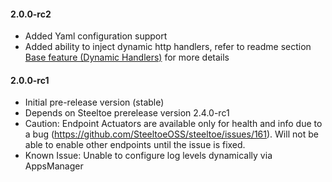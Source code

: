 #### 2.0.0-rc2
- Added Yaml configuration support
- Added ability to inject dynamic http handlers, refer to readme section [Base feature (Dynamic Handlers)](https://github.com/alfusinigoj/pivotal_cloudfoundry_replatform_bootstrap/#base-feature-dynamic-handlers) for more details

#### 2.0.0-rc1
- Initial pre-release version (stable)
- Depends on Steeltoe prerelease version 2.4.0-rc1
- Caution: Endpoint Actuators are available only for health and info due to a bug (https://github.com/SteeltoeOSS/steeltoe/issues/161). Will not be able to enable other endpoints until the issue is fixed.
- Known Issue: Unable to configure log levels dynamically via AppsManager
